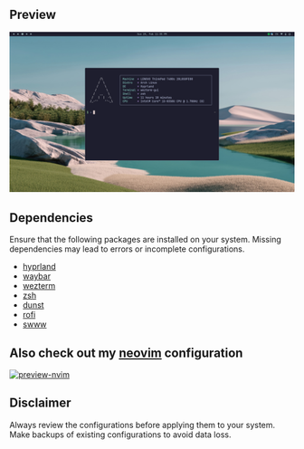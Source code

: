 ## Preview
![preview-hypr](./.preview/preview.png)

## Dependencies
Ensure that the following packages are installed on your system.
Missing dependencies may lead to errors or incomplete configurations.

- [hyprland](https://github.com/hyprwm/Hyprland)
- [waybar](https://github.com/Alexays/Waybar)
- [wezterm](https://github.com/wez/wezterm)
- [zsh](https://github.com/ohmyzsh/ohmyzsh/)
- [dunst](https://github.com/dunst-project/dunst)
- [rofi](https://github.com/davatorium/rofi)
- [swww](https://github.com/LGFae/swww)

## Also check out my [neovim](https://github.com/kkk-petrov/neovim) configuration
[![preview-nvim](./.config/nvim/.preview/preview.png)](https://github.com/kkk-petrov/neovim)

## Disclaimer
Always review the configurations before applying them to your system. Make backups of existing configurations to avoid data loss.

